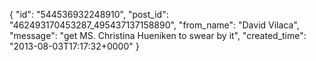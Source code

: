  {
   "id": "544536932248910",
   "post_id": "462493170453287_495437137158890",
   "from_name": "David Vilaca",
   "message": "get MS. Christina Hueniken to swear by it",
   "created_time": "2013-08-03T17:17:32+0000"
 }
